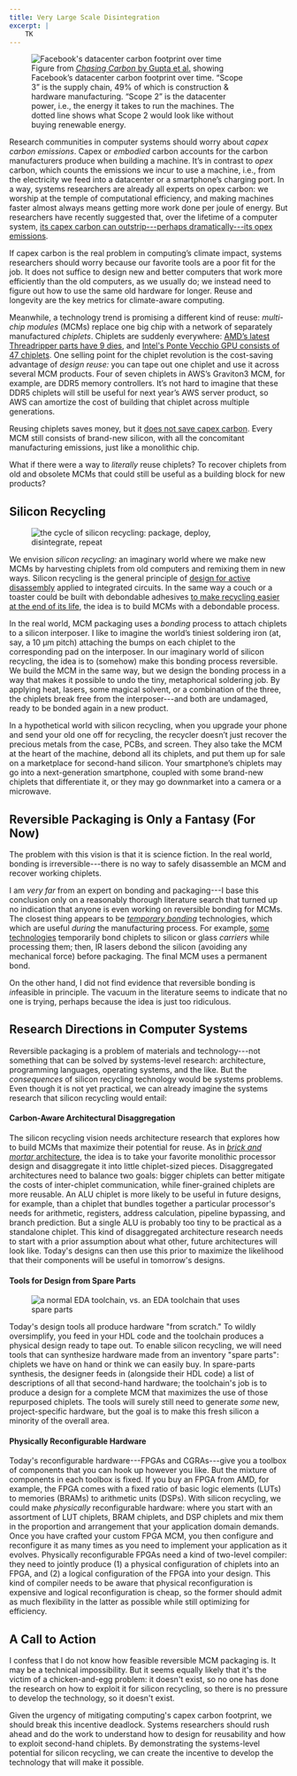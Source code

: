 ```yaml
---
title: Very Large Scale Disintegration
excerpt: |
    TK
---
```

<figure style="max-width: 400px;">
<img src="{{ site.base }}/media/vlsd/carbon.png" alt="Facebook's datacenter carbon footprint over time">
<figcaption>Figure from <a href="https://ugupta.com/files/ChasingCarbon_HPCA2021.pdf"><em>Chasing Carbon</em> by Gupta et al.</a> showing Facebook&rsquo;s datacenter carbon footprint over time. &ldquo;Scope 3&rdquo; is the supply chain, 49% of which is construction & hardware manufacturing. &ldquo;Scope 2&rdquo; is the datacenter power, i.e., the energy it takes to run the machines. The dotted line shows what Scope 2 would look like without buying renewable energy.</figcaption>
</figure>

Research communities in computer systems should worry about *capex carbon emissions*.
Capex or *embodied* carbon accounts for the carbon manufacturers produce when building a machine.
It’s in contrast to *opex* carbon, which counts the emissions we incur to use a machine, i.e., from the electricity we feed into a datacenter or a smartphone’s charging port.
In a way, systems researchers are already all experts on opex carbon: we worship at the temple of computational efficiency, and making machines faster almost always means getting more work done per joule of energy.
But researchers have recently suggested that, over the lifetime of a computer system, [its capex carbon can outstrip---perhaps dramatically---its opex emissions][chasing].

If capex carbon is the real problem in computing’s climate impact, systems researchers should worry because our favorite tools are a poor fit for the job.
It does not suffice to design new and better computers that work more efficiently than the old computers, as we usually do; we instead need to figure out how to use the same old hardware for longer.
Reuse and longevity are the key metrics for climate-aware computing.

Meanwhile, a technology trend is promising a different kind of reuse: *multi-chip modules* (MCMs) replace one big chip with a network of separately manufactured *chiplets*.
Chiplets are suddenly everywhere: [AMD’s latest Threadripper parts have 9 dies][threadripper], and [Intel's Ponte Vecchio GPU consists of 47 chiplets][intelpv].
One selling point for the chiplet revolution is the cost-saving advantage of *design reuse:* you can tape out one chiplet and use it across several MCM products.
Four of seven chiplets in AWS’s Graviton3 MCM, for example, are DDR5 memory controllers.
It’s not hard to imagine that these DDR5 chiplets will still be useful for next year’s AWS server product, so AWS can amortize the cost of building that chiplet across multiple generations.

Reusing chiplets saves money, but it [does not save capex carbon][greenchiplets].
Every MCM still consists of brand-new silicon, with all the concomitant manufacturing emissions, just like a monolithic chip.

What if there were a way to *literally* reuse chiplets?
To recover chiplets from old and obsolete MCMs that could still be useful as a building block for new products?

## Silicon Recycling

<figure style="max-width: 400px;">
<img src="{{ site.base }}/media/vlsd/cycle.png" alt="the cycle of silicon recycling: package, deploy, disintegrate, repeat">
</figure>

We envision *silicon recycling:* an imaginary world where we make new MCMs by harvesting chiplets from old computers and remixing them in new ways.
Silicon recycling is the general principle of [design for active disassembly][dfad] applied to integrated circuits.
In the same way a couch or a toaster could be built with debondable adhesives [to make recycling easier at the end of its life][debond], the idea is to build MCMs with a debondable process.

In the real world, MCM packaging uses a *bonding* process to attach chiplets to a silicon interposer.
I like to imagine the world’s tiniest soldering iron (at, say, a 10&nbsp;µm pitch) attaching the bumps on each chiplet to the corresponding pad on the interposer.
In our imaginary world of silicon recycling, the idea is to (somehow) make this bonding process reversible.
We build the MCM in the same way, but we design the bonding process in a way that makes it possible to undo the tiny, metaphorical soldering job.
By applying heat, lasers, some magical solvent, or a combination of the three, the chiplets break free from the interposer---and both are undamaged, ready to be bonded again in a new product.

In a hypothetical world with silicon recycling, when you upgrade your phone and send your old one off for recycling, the recycler doesn’t just recover the precious metals from the case, PCBs, and screen.
They also take the MCM at the heart of the machine, debond all its chiplets, and put them up for sale on a marketplace for second-hand silicon.
Your smartphone’s chiplets may go into a next-generation smartphone, coupled with some brand-new chiplets that differentiate it, or they may go downmarket into a camera or a microwave.

## Reversible Packaging is Only a Fantasy (For Now)

The problem with this vision is that it is science fiction.
In the real world, bonding is irreversible---there is no way to safely disassemble an MCM and recover working chiplets.

I am *very far* from an expert on bonding and packaging---I base this conclusion only on a reasonably thorough literature search that turned up no indication that anyone is even working on reversible bonding for MCMs.
The closest thing appears to be [*temporary bonding*][montmeat] technologies, which which are useful *during* the manufacturing process.
For example, [some technologies][ibm] temporarily bond chiplets to silicon or glass *carriers* while processing them; then, IR lasers debond the silicon (avoiding any mechanical force) before packaging.
The final MCM uses a permanent bond.

On the other hand, I did not find evidence that reversible bonding is *in*feasible in principle.
The vacuum in the literature seems to indicate that no one is trying, perhaps because the idea is just too ridiculous.

## Research Directions in Computer Systems

Reversible packaging is a problem of materials and technology---not something that can be solved by systems-level research: architecture, programming languages, operating systems, and the like.
But the *consequences* of silicon recycling technology would be systems problems.
Even though it is not yet practical, we can already imagine the systems research that silicon recycling would entail:

#### Carbon-Aware Architectural Disaggregation

The silicon recycling vision needs architecture research that explores how to build MCMs that maximize their potential for reuse.
As in [*brick and mortar* architecture][brickandmortar],
the idea is to take your favorite monolithic processor design and disaggregate it into little chiplet-sized pieces.
Disaggregated architectures need to balance two goals:
bigger chiplets can better mitigate the costs of inter-chiplet communication,
while finer-grained chiplets are more reusable.
An ALU chiplet is more likely to be useful in future designs, for example, than a chiplet that bundles together a particular processor's needs for arithmetic, registers, address calculation, pipeline bypassing, and branch prediction.
But a single ALU is probably too tiny to be practical as a standalone chiplet.
This kind of disaggregated architecture research needs to start with a prior assumption about what other, future architectures will look like.
Today's designs can then use this prior to maximize the likelihood that their components will be useful in tomorrow's designs.

#### Tools for Design from Spare Parts

<figure style="max-width: 400px;">
<img src="{{ site.base }}/media/vlsd/spareparts.png" alt="a normal EDA toolchain, vs. an EDA toolchain that uses spare parts">
</figure>

Today's design tools all produce hardware "from scratch."
To wildly oversimplify, you feed in your HDL code and the toolchain produces a physical design ready to tape out.
To enable silicon recycling, we will need tools that can synthesize hardware made from an inventory "spare parts":
chiplets we have on hand or think we can easily buy.
In spare-parts synthesis, the designer feeds in (alongside their HDL code) a list of descriptions of all that second-hand hardware;
the toolchain's job is to produce a design for a complete MCM that maximizes the use of those repurposed chiplets.
The tools will surely still need to generate *some* new, project-specific hardware, but the goal is to make this fresh silicon a minority of the overall area.

#### Physically Reconfigurable Hardware

Today's reconfigurable hardware---FPGAs and CGRAs---give you a toolbox of components that you can hook up however you like.
But the mixture of components in each toolbox is fixed.
If you buy an FPGA from AMD, for example, the FPGA comes with a fixed ratio of basic logic elements (LUTs) to memories (BRAMs) to arithmetic units (DSPs).
With silicon recycling, we could make *physically* reconfigurable hardware: where you start with an assortment of LUT chiplets, BRAM chiplets, and DSP chiplets and mix them in the proportion and arrangement that your application domain demands.
Once you have crafted your custom FPGA MCM, you then configure and reconfigure it as many times as you need to implement your application as it evolves.
Physically reconfigurable FPGAs need a kind of two-level compiler:
they need to jointly produce (1) a physical configuration of chiplets into an FPGA, and (2) a logical configuration of the FPGA into your design.
This kind of compiler needs to be aware that physical reconfiguration is expensive and logical reconfiguration is cheap, so the former should admit as much flexibility in the latter as possible while still optimizing for efficiency.

## A Call to Action

I confess that I do not know how feasible reversible MCM packaging is.
It may be a technical impossibility.
But it seems equally likely that it's the victim of a chicken-and-egg problem:
it doesn't exist, so no one has done the research on how to exploit it for silicon recycling, so there is no pressure to develop the technology, so it doesn't exist.

Given the urgency of mitigating computing's capex carbon footprint, we should break this incentive deadlock.
Systems researchers should rush ahead and do the work to understand how to design for reusability and how to exploit second-hand chiplets.
By demonstrating the systems-level potential for silicon recycling, we can create the incentive to develop the technology that will make it possible.

[chasing]: https://ugupta.com/files/ChasingCarbon_HPCA2021.pdf
[intelpv]: https://www.servethehome.com/intel-enters-a-new-era-of-chiplets-that-will-change-everything-34/
[threadripper]: https://en.wikichip.org/wiki/amd/ryzen_threadripper/pro_5995wx
[greenchiplets]: https://publica.fraunhofer.de/handle/publica/409195
[debond]: https://pubs.rsc.org/en/content/articlelanding/2022/GC/D1GC03306A
[dfad]: https://ieeexplore.ieee.org/document/1437007
[ibm]: https://research.ibm.com/blog/IBM-TEL-chip-debonding
[montmeat]: https://www.sciencedirect.com/science/article/abs/pii/S0167931717301065
[brickandmortar]: https://dl.acm.org/doi/10.1145/1250662.1250693

